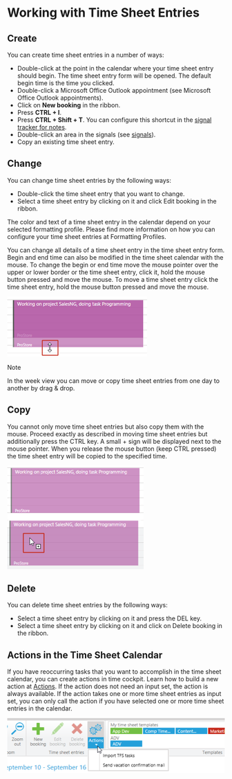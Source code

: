 # Working with Time Sheet Entries

## Create

You can create time sheet entries in a number of ways:

- Double-click at the point in the calendar where your time sheet entry should begin. The time sheet entry form will be opened. The default begin time is the time you clicked.
- Double-click a Microsoft Office Outlook appointment (see Microsoft Office Outlook appointments).
- Click on **New booking** in the ribbon.
- Press **CTRL + I**.
- Press **CTRL + Shift + T**. You can configure this shortcut in the [signal tracker for notes](~/doc/signal-tracker/notes.md).
- Double-click an area in the signals (see [signals](signals.md)).
- Copy an existing time sheet entry.

## Change

You can change time sheet entries by the following ways:

- Double-click the time sheet entry that you want to change.
- Select a time sheet entry by clicking on it and click Edit booking in the ribbon.

The color and text of a time sheet entry in the calendar depend on your selected formatting profile. Please find more information on how you can configure your time sheet entries at Formatting Profiles.

You can change all details of a time sheet entry in the time sheet entry form. Begin and end time can also be modified in the time sheet calendar with the mouse. To change the begin or end time move the mouse pointer over the upper or lower border or the time sheet entry, click it, hold the mouse button pressed and move the mouse. To move a time sheet entry click the time sheet entry, hold the mouse button pressed and move the mouse.

![Change end time](images/drag-end-time.png "Change end time")

> [!NOTE]
In the week view you can move or copy time sheet entries from one day to another by drag & drop.

## Copy

You cannot only move time sheet entries but also copy them with the mouse. Proceed exactly as described in moving time sheet entries but additionally press the CTRL key. A small + sign will be displayed next to the mouse pointer. When you release the mouse button (keep CTRL pressed) the time sheet entry will be copied to the specified time.

![Copy time sheet entry](images/copy-drag-drop.png "Copy time sheet entry")

## Delete

You can delete time sheet entries by the following ways:

- Select a time sheet entry by clicking on it and press the DEL key.
- Select a time sheet entry by clicking on it and click on Delete booking in the ribbon.

## Actions in the Time Sheet Calendar

If you have reoccurring tasks that you want to accomplish in the time sheet calendar, you can create actions in time cockpit. Learn how to build a new action at [Actions](~/doc/scripting/actions.md). If the action does not need an input set, the action is always available. If the action takes one or more time sheet entries as input set, you can only call the action if you have selected one or more time sheet entries in the calendar.

![Actions](images/actions.png "Actions")